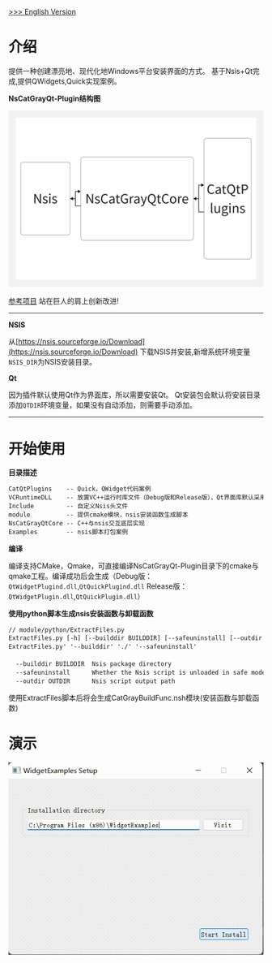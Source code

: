 [>>> English Version](README.md)

# 介绍
提供一种创建漂亮地、现代化地Windows平台安装界面的方式。
基于Nsis+Qt完成,提供QWidgets,Quick实现案例。

**NsCatGrayQt-Plugin结构图**

![NsCatGrayQt-Plugin结构图](./Algorithm/CatSoftwareStarterStructure.png)

[参考项目](https://github.com/winsoft666/NSIS-UI-Plugin)
站在巨人的肩上创新改进!

---

**NSIS**

从[https://nsis.sourceforge.io/Download](https://nsis.sourceforge.io/Download) 下载NSIS并安装,新增系统环境变量`NSIS_DIR`为NSIS安装目录。

**Qt**

因为插件默认使用Qt作为界面库，所以需要安装Qt。
Qt安装包会默认将安装目录添加`QTDIR`环境变量，如果没有自动添加，则需要手动添加。

---

# 开始使用

**目录描述**

```txt
CatQtPlugins    -- Quick，QWidget代码案例
VCRuntimeDLL    -- 放置VC++运行时库文件（Debug版和Release版），Qt界面库默认采用MD模式编译，运行时需要依赖VC++运行时库
Include         -- 自定义Nsis头文件
module          -- 提供cmake模块，nsis安装函数生成脚本
NsCatGrayQtCore -- C++与nsis交互底层实现
Examples        -- nsis脚本打包案例
```

**编译**

编译支持CMake，Qmake，可直接编译NsCatGrayQt-Plugin目录下的cmake与qmake工程。编译成功后会生成（Debug版：`QtWidgetPlugind.dll`,`QtQuickPlugind.dll` Release版：`QtWidgetPlugin.dll`,`QtQuickPlugin.dll`）


**使用python脚本生成nsis安装函数与卸载函数**

```txt
// module/python/ExtractFiles.py
ExtractFiles.py [-h] [--builddir BUILDDIR] [--safeuninstall] [--outdir OUTDIR]
ExtractFiles.py' '--builddir' './' '--safeuninstall'

  --builddir BUILDDIR  Nsis package directory
  --safeuninstall      Whether the Nsis script is unloaded in safe mode
  --outdir OUTDIR      Nsis script output path
```

使用ExtractFiles脚本后将会生成CatGrayBuildFunc.nsh模块(安装函数与卸载函数)



# 演示

![Algorithm_0](./Algorithm/20220618_111700.gif)